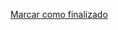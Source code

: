 <a onclick="test()" href="http://147.182.201.108:8080/finish/containers-definitions" target="_parent" class="btn primary-btn">Marcar como finalizado</a>

